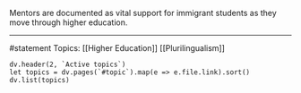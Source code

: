 Mentors are documented as vital support for immigrant students as they move through higher education.

* * *
#statement Topics: [[Higher Education]] [[Plurilingualism]]

```dataviewjs
dv.header(2, `Active topics`)
let topics = dv.pages(`#topic`).map(e => e.file.link).sort()
dv.list(topics)
```